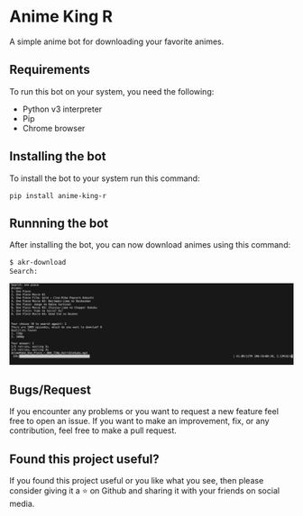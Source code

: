 # Anime King R

A simple anime bot for downloading your favorite animes.

## Requirements

To run this bot on your system, you need the following:
* Python v3 interpreter
* Pip
* Chrome browser

## Installing the bot

To install the bot to your system run this command:
```
pip install anime-king-r
```

## Runnning the bot

After installing the bot, you can now download animes using this command:
```
$ akr-download
Search:
```

![Screenshot](https://github.com/GhoulKingR/AnimeKingR/blob/85868311ef2113fb1da316c2dcf055ee1add474a/assets/screenshot.png)

## Bugs/Request

If you encounter any problems or you want to request a new feature feel free to open an issue. If you want to make an improvement, fix, or any contribution, feel free to make a pull request.

## Found this project useful?

If you found this project useful or you like what you see, then please consider giving it a ⭐ on Github and sharing it with your friends on social media.
